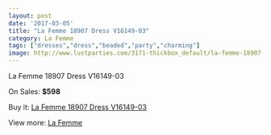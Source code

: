 ```yaml
---
layout: post
date: '2017-03-05'
title: "La Femme 18907 Dress V16149-03"
category: La Femme
tags: ["dresses","dress","beaded","party","charming"]
image: http://www.lustparties.com/3171-thickbox_default/la-femme-18907-dress-v16149-03.jpg
---
```

La Femme 18907 Dress V16149-03

On Sales: **$598**
<a href="https://www.lustparties.com/en/la-femme/1040-la-femme-18907-dress-v16149-03.html"><amp-img layout="responsive" width="600" height="600" src="//www.lustparties.com/3171-thickbox_default/la-femme-18907-dress-v16149-03.jpg" alt="La Femme 18907 Dress V16149-03 0" /></a>
<a href="https://www.lustparties.com/en/la-femme/1040-la-femme-18907-dress-v16149-03.html"><amp-img layout="responsive" width="600" height="600" src="//www.lustparties.com/3172-thickbox_default/la-femme-18907-dress-v16149-03.jpg" alt="La Femme 18907 Dress V16149-03 1" /></a>

Buy it: [La Femme 18907 Dress V16149-03](https://www.lustparties.com/en/la-femme/1040-la-femme-18907-dress-v16149-03.html "La Femme 18907 Dress V16149-03")

View more: [La Femme](https://www.lustparties.com/en/4-la-femme "La Femme")
